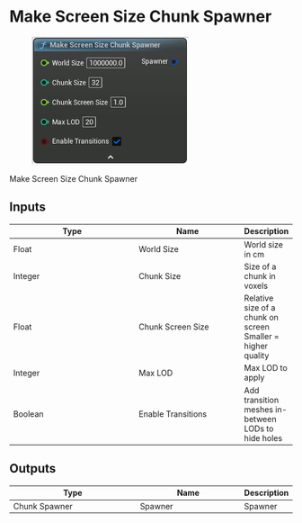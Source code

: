 # Make Screen Size Chunk Spawner

<div align="left" data-full-width="false">

<figure><img src="Make_Screen_Size_Chunk_Spawner.png" alt=""><figcaption></figcaption></figure>

</div>

Make Screen Size Chunk Spawner

## Inputs

<table>
<thead><tr><th width="250">Type</th><th width="200">Name</th><th>Description</th></tr></thead>
<tbody>
<tr><td>Float</td><td>World Size</td><td>World size in cm</td></tr>
<tr><td>Integer</td><td>Chunk Size</td><td>Size of a chunk in voxels</td></tr>
<tr><td>Float</td><td>Chunk Screen Size</td><td>Relative size of a chunk on screen
Smaller = higher quality</td></tr>
<tr><td>Integer</td><td>Max LOD</td><td>Max LOD to apply</td></tr>
<tr><td>Boolean</td><td>Enable Transitions</td><td>Add transition meshes in-between LODs to hide holes</td></tr>
</tbody>
</table>

## Outputs

<table>
<thead><tr><th width="250">Type</th><th width="200">Name</th><th>Description</th></tr></thead>
<tbody>
<tr><td>Chunk Spawner</td><td>Spawner</td><td>Spawner</td></tr>
</tbody>
</table>